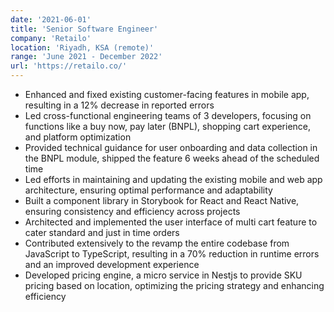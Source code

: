 ```yaml
---
date: '2021-06-01'
title: 'Senior Software Engineer'
company: 'Retailo'
location: 'Riyadh, KSA (remote)'
range: 'June 2021 - December 2022'
url: 'https://retailo.co/'
---
```


- Enhanced and fixed existing customer-facing features in mobile app, resulting in a 12% decrease in reported errors
- Led cross-functional engineering teams of 3 developers, focusing on functions like a buy now, pay later (BNPL), shopping cart experience, and platform optimization
- Provided technical guidance for user onboarding and data collection in the BNPL module, shipped the feature 6 weeks ahead of the scheduled time
- Led efforts in maintaining and updating the existing mobile and web app architecture, ensuring optimal performance and adaptability
- Built a component library in Storybook for React and React Native, ensuring consistency and efficiency across projects
- Architected and implemented the user interface of multi cart feature to cater standard and just in time orders
- Contributed extensively to the revamp the entire codebase from JavaScript to TypeScript, resulting in a 70% reduction in runtime errors and an improved development experience
- Developed pricing engine, a micro service in Nestjs to provide SKU pricing based on location, optimizing the pricing strategy and enhancing efficiency

